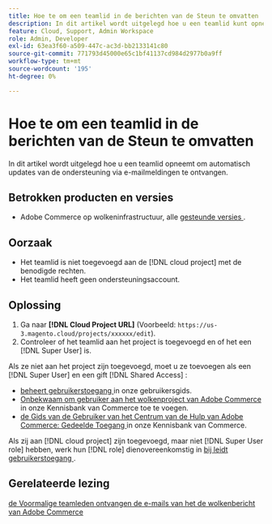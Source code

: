 ```yaml
---
title: Hoe te om een teamlid in de berichten van de Steun te omvatten
description: In dit artikel wordt uitgelegd hoe u een teamlid kunt opnemen in ondersteuningsmeldingen.
feature: Cloud, Support, Admin Workspace
role: Admin, Developer
exl-id: 63ea3f60-a509-447c-ac3d-bb2133141c80
source-git-commit: 771793d45000e65c1bf41137cd984d2977b0a9ff
workflow-type: tm+mt
source-wordcount: '195'
ht-degree: 0%

---
```


# Hoe te om een teamlid in de berichten van de Steun te omvatten

In dit artikel wordt uitgelegd hoe u een teamlid opneemt om automatisch updates van de ondersteuning via e-mailmeldingen te ontvangen.

## Betrokken producten en versies

* Adobe Commerce op wolkeninfrastructuur, alle [ gesteunde versies ](https://www.adobe.com/content/dam/cc/en/legal/terms/enterprise/pdfs/Adobe-Commerce-Software-Lifecycle-Policy.pdf).

## Oorzaak

* Het teamlid is niet toegevoegd aan de [!DNL cloud project] met de benodigde rechten.
* Het teamlid heeft geen ondersteuningsaccount.

## Oplossing

1. Ga naar **[!DNL Cloud Project URL]** (Voorbeeld: `https://us-3.magento.cloud/projects/xxxxxx/edit`).
1. Controleer of het teamlid aan het project is toegevoegd en of het een [!DNL Super User] is.

Als ze niet aan het project zijn toegevoegd, moet u ze toevoegen als een [!DNL Super User] en een gift [!DNL Shared Access] :

* [ beheert gebruikerstoegang ](https://experienceleague.adobe.com/docs/commerce-cloud-service/user-guide/project/user-access.html) in onze gebruikersgids.
* [ Onbekwaam om gebruiker aan het wolkenproject van Adobe Commerce ](https://experienceleague.adobe.com/docs/commerce-knowledge-base/kb/troubleshooting/miscellaneous/unable-add-user-adobe-commerce-cloud-project.html) in onze Kennisbank van Commerce toe te voegen.
* [ de Gids van de Gebruiker van het Centrum van de Hulp van Adobe Commerce: Gedeelde Toegang ](https://experienceleague.adobe.com/docs/commerce-knowledge-base/kb/help-center-guide/magento-help-center-user-guide.html#shared-access) in onze Kennisbank van Commerce.

Als zij aan [!DNL cloud project] zijn toegevoegd, maar niet [!DNL Super User role] hebben, werk hun [!DNL role] dienovereenkomstig in [ bij leidt gebruikerstoegang ](https://experienceleague.adobe.com/docs/commerce-cloud-service/user-guide/project/user-access.html).

## Gerelateerde lezing

[ de Voormalige teamleden ontvangen de e-mails van het de wolkenbericht van Adobe Commerce ](https://experienceleague.adobe.com/docs/commerce-knowledge-base/kb/troubleshooting/miscellaneous/former-teammembers-receive-cloud-notification-emails.html)
